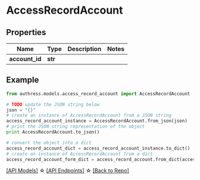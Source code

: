 # AccessRecordAccount


## Properties
Name | Type | Description | Notes
------------ | ------------- | ------------- | -------------
**account_id** | **str** |  |

## Example

```python
from authress.models.access_record_account import AccessRecordAccount

# TODO update the JSON string below
json = "{}"
# create an instance of AccessRecordAccount from a JSON string
access_record_account_instance = AccessRecordAccount.from_json(json)
# print the JSON string representation of the object
print AccessRecordAccount.to_json()

# convert the object into a dict
access_record_account_dict = access_record_account_instance.to_dict()
# create an instance of AccessRecordAccount from a dict
access_record_account_form_dict = access_record_account.from_dict(access_record_account_dict)
```
[[API Models]](./README.md#documentation-for-models) ☆ [[API Endpoints]](./README.md#documentation-for-api-endpoints) ☆ [[Back to Repo]](../README.md)



